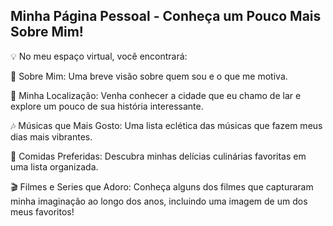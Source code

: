 ## Minha Página Pessoal - Conheça um Pouco Mais Sobre Mim!

💡 No meu espaço virtual, você encontrará:

🧐 Sobre Mim: Uma breve visão sobre quem sou e o que me motiva.

📍 Minha Localização: Venha conhecer a cidade que eu chamo de lar e explore um pouco de sua história interessante.

🎶 Músicas que Mais Gosto: Uma lista eclética das músicas que fazem meus dias mais vibrantes.

🍔 Comidas Preferidas: Descubra minhas delícias culinárias favoritas em uma lista organizada.

🎬 Filmes e Series que Adoro: Conheça alguns dos filmes que capturaram minha imaginação ao longo dos anos, incluindo uma imagem de um dos meus favoritos!

